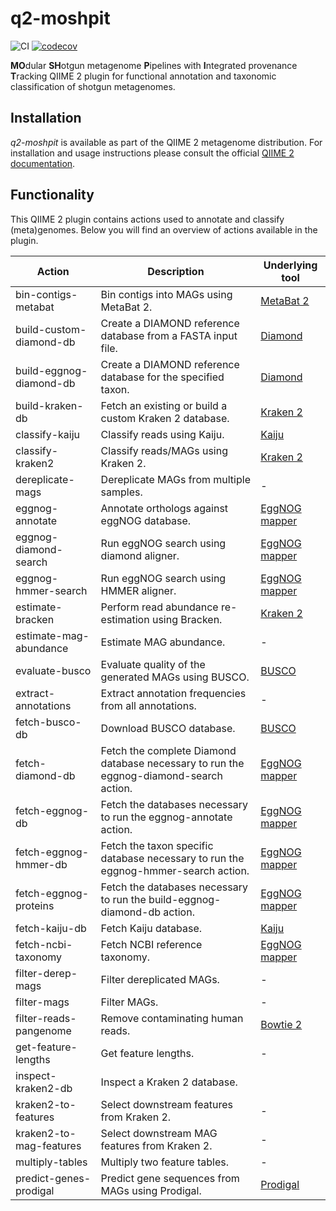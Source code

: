 # q2-moshpit
![CI](https://github.com/bokulich-lab/q2-moshpit/actions/workflows/ci.yaml/badge.svg)
[![codecov](https://codecov.io/gh/bokulich-lab/q2-moshpit/graph/badge.svg?token=PSCAYJUP01)](https://codecov.io/gh/bokulich-lab/q2-moshpit)

**MO**dular **SH**otgun metagenome **P**ipelines with **I**ntegrated provenance **T**racking
QIIME 2 plugin for functional annotation and taxonomic classification of shotgun metagenomes.

## Installation
_q2-moshpit_ is available as part of the QIIME 2 metagenome distribution. For installation and usage instructions please consult the official [QIIME 2 documentation](https://www.docs.qiime2.org). 

## Functionality
This QIIME 2 plugin contains actions used to annotate and classify (meta)genomes.
Below you will find an overview of actions available in the plugin.

| Action               | Description                                                | Underlying tool                                                    |
|----------------------|------------------------------------------------------------|--------------------------------------------------------------------|
| bin-contigs-metabat  | Bin contigs into MAGs using MetaBat 2.                     | [MetaBat 2](https://bitbucket.org/berkeleylab/metabat/src/master/) |
| build-custom-diamond-db | Create a DIAMOND reference database from a FASTA input file. | [Diamond](https://github.com/bbuchfink/diamond) |
| build-eggnog-diamond-db | Create a DIAMOND reference database for the specified taxon. | [Diamond](https://github.com/bbuchfink/diamond) |
| build-kraken-db      | Fetch an existing or build a custom Kraken 2 database.     | [Kraken 2](https://ccb.jhu.edu/software/kraken2/)                  |
| classify-kaiju | Classify reads using Kaiju. | [Kaiju](https://bioinformatics-centre.github.io/kaiju/) |
| classify-kraken2      | Classify reads/MAGs using Kraken 2.                        | [Kraken 2](https://ccb.jhu.edu/software/kraken2/)                  |
| dereplicate-mags | Dereplicate MAGs from multiple samples. | - |
| eggnog-annotate          | Annotate orthologs against eggNOG database. | [EggNOG mapper](https://github.com/eggnogdb/eggnog-mapper) |
| eggnog-diamond-search    | Run eggNOG search using diamond aligner. | [EggNOG mapper](https://github.com/eggnogdb/eggnog-mapper) |
| eggnog-hmmer-search      | Run eggNOG search using HMMER aligner. | [EggNOG mapper](https://github.com/eggnogdb/eggnog-mapper) |
| estimate-bracken         | Perform read abundance re-estimation using Bracken. | [Kraken 2](https://ccb.jhu.edu/software/bracken/) |
| estimate-mag-abundance   | Estimate MAG abundance. | - | 
| evaluate-busco           | Evaluate quality of the generated MAGs using BUSCO. | [BUSCO](https://busco.ezlab.org) |
| extract-annotations      | Extract annotation frequencies from all annotations. | - |
| fetch-busco-db           | Download BUSCO database. | [BUSCO](https://busco.ezlab.org) |
| fetch-diamond-db         | Fetch the complete Diamond database necessary to run the eggnog-diamond-search action. | [EggNOG mapper](https://github.com/eggnogdb/eggnog-mapper) |
| fetch-eggnog-db          | Fetch the databases necessary to run the eggnog-annotate action. | [EggNOG mapper](https://github.com/eggnogdb/eggnog-mapper) |
| fetch-eggnog-hmmer-db    | Fetch the taxon specific database necessary to run the eggnog-hmmer-search action. | [EggNOG mapper](https://github.com/eggnogdb/eggnog-mapper) |
| fetch-eggnog-proteins    | Fetch the databases necessary to run the build-eggnog-diamond-db action. | [EggNOG mapper](https://github.com/eggnogdb/eggnog-mapper) |
| fetch-kaiju-db           | Fetch Kaiju database. | [Kaiju](https://bioinformatics-centre.github.io/kaiju/) |
| fetch-ncbi-taxonomy      | Fetch NCBI reference taxonomy. | [EggNOG mapper](https://github.com/eggnogdb/eggnog-mapper) |
| filter-derep-mags        | Filter dereplicated MAGs. | - |
| filter-mags              | Filter MAGs. | - |
| filter-reads-pangenome   | Remove contaminating human reads. | [Bowtie 2](https://bowtie-bio.sourceforge.net/bowtie2/index.shtml) |
| get-feature-lengths      | Get feature lengths. | - |
| inspect-kraken2-db       | Inspect a Kraken 2 database. |
| kraken2-to-features      | Select downstream features from Kraken 2. | - |
| kraken2-to-mag-features  | Select downstream MAG features from Kraken 2. | - |
| multiply-tables          | Multiply two feature tables. | - |
| predict-genes-prodigal   | Predict gene sequences from MAGs using Prodigal. | [Prodigal](https://github.com/hyattpd/Prodigal) |
